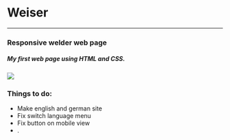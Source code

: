 # Weiser
----
### Responsive welder web page
##### My first web page using HTML and CSS. 

![](https://i.imgur.com/jZWmMHb.png)

### Things to do: 
- Make english and german site
- Fix switch language menu
- Fix button on mobile view
- .
